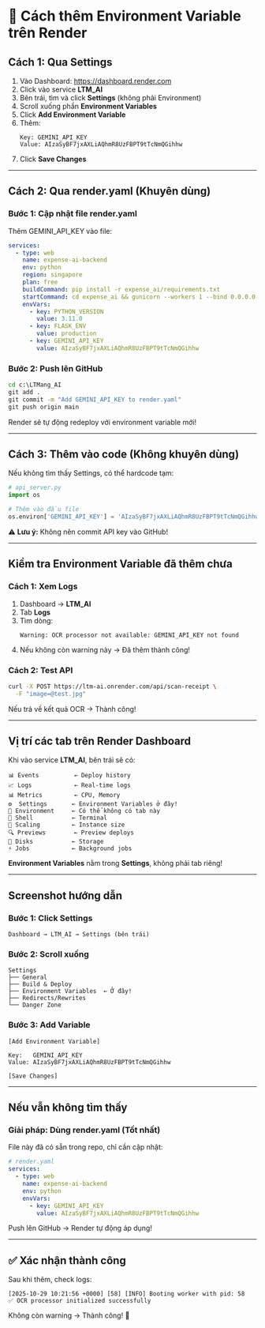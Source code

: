 # 🔧 Cách thêm Environment Variable trên Render

## Cách 1: Qua Settings

1. Vào Dashboard: https://dashboard.render.com
2. Click vào service **LTM_AI**
3. Bên trái, tìm và click **Settings** (không phải Environment)
4. Scroll xuống phần **Environment Variables**
5. Click **Add Environment Variable**
6. Thêm:
   ```
   Key: GEMINI_API_KEY
   Value: AIzaSyBF7jxAXLiAQhmR8UzFBPT9tTcNmQGihhw
   ```
7. Click **Save Changes**

---

## Cách 2: Qua render.yaml (Khuyên dùng)

### Bước 1: Cập nhật file render.yaml

Thêm GEMINI_API_KEY vào file:

```yaml
services:
  - type: web
    name: expense-ai-backend
    env: python
    region: singapore
    plan: free
    buildCommand: pip install -r expense_ai/requirements.txt
    startCommand: cd expense_ai && gunicorn --workers 1 --bind 0.0.0.0:$PORT api_server:app
    envVars:
      - key: PYTHON_VERSION
        value: 3.11.0
      - key: FLASK_ENV
        value: production
      - key: GEMINI_API_KEY
        value: AIzaSyBF7jxAXLiAQhmR8UzFBPT9tTcNmQGihhw
```

### Bước 2: Push lên GitHub

```cmd
cd c:\LTMang_AI
git add .
git commit -m "Add GEMINI_API_KEY to render.yaml"
git push origin main
```

Render sẽ tự động redeploy với environment variable mới!

---

## Cách 3: Thêm vào code (Không khuyên dùng)

Nếu không tìm thấy Settings, có thể hardcode tạm:

```python
# api_server.py
import os

# Thêm vào đầu file
os.environ['GEMINI_API_KEY'] = 'AIzaSyBF7jxAXLiAQhmR8UzFBPT9tTcNmQGihhw'
```

⚠️ **Lưu ý:** Không nên commit API key vào GitHub!

---

## Kiểm tra Environment Variable đã thêm chưa

### Cách 1: Xem Logs

1. Dashboard → **LTM_AI**
2. Tab **Logs**
3. Tìm dòng:
   ```
   Warning: OCR processor not available: GEMINI_API_KEY not found
   ```
4. Nếu không còn warning này → Đã thêm thành công!

### Cách 2: Test API

```bash
curl -X POST https://ltm-ai.onrender.com/api/scan-receipt \
  -F "image=@test.jpg"
```

Nếu trả về kết quả OCR → Thành công!

---

## Vị trí các tab trên Render Dashboard

Khi vào service **LTM_AI**, bên trái sẽ có:

```
📊 Events          ← Deploy history
📈 Logs            ← Real-time logs
📊 Metrics         ← CPU, Memory
⚙️  Settings       ← Environment Variables ở đây!
🔧 Environment     ← Có thể không có tab này
🐚 Shell           ← Terminal
📏 Scaling         ← Instance size
🔍 Previews        ← Preview deploys
💾 Disks           ← Storage
⚡ Jobs            ← Background jobs
```

**Environment Variables** nằm trong **Settings**, không phải tab riêng!

---

## Screenshot hướng dẫn

### Bước 1: Click Settings
```
Dashboard → LTM_AI → Settings (bên trái)
```

### Bước 2: Scroll xuống
```
Settings
├── General
├── Build & Deploy
├── Environment Variables  ← Ở đây!
├── Redirects/Rewrites
└── Danger Zone
```

### Bước 3: Add Variable
```
[Add Environment Variable]

Key:   GEMINI_API_KEY
Value: AIzaSyBF7jxAXLiAQhmR8UzFBPT9tTcNmQGihhw

[Save Changes]
```

---

## Nếu vẫn không tìm thấy

### Giải pháp: Dùng render.yaml (Tốt nhất)

File này đã có sẵn trong repo, chỉ cần cập nhật:

```yaml
# render.yaml
services:
  - type: web
    name: expense-ai-backend
    env: python
    envVars:
      - key: GEMINI_API_KEY
        value: AIzaSyBF7jxAXLiAQhmR8UzFBPT9tTcNmQGihhw
```

Push lên GitHub → Render tự động áp dụng!

---

## ✅ Xác nhận thành công

Sau khi thêm, check logs:

```
[2025-10-29 10:21:56 +0000] [58] [INFO] Booting worker with pid: 58
✅ OCR processor initialized successfully
```

Không còn warning → Thành công! 🎉
